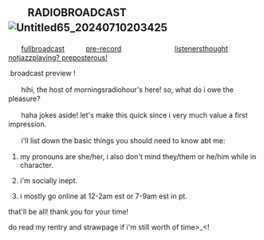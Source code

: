 ## ㅤㅤRADIOBROADCAST ![Untitled65_20240710203425](https://github.com/morningsradiohour/morningsradiohour/assets/172957575/ec5a0d4d-c7fc-466c-bd62-a41c6beef8a4)   ㅤ   ㅤ
ㅤㅤ[fullbroadcast](https://rentry.org/rosesforyourradio) ㅤㅤㅤ[pre-record](https://inanotheruniverse.straw.page) ㅤㅤㅤㅤㅤㅤㅤㅤ[listenersthought](https://willex.sayout.net)ㅤㅤㅤㅤ[notjazzplaying? preposterous!](https://open.spotify.com/playlist/0PlUIUyudBmDDyYZh6DeWU?si=qqphGvhzRrOmUHHKKQ2bMg)
 
.broadcast preview !

ㅤㅤhihi, the host of morningsradiohour's here! so, what do i owe the pleasure?

ㅤㅤhaha jokes aside! let's make this quick since i very much value a first impression.

ㅤㅤi'll list down the basic things you should need to know abt me:

 1. my pronouns are she/her, i also don't mind they/them or he/him while in character.

 2. i'm socially inept.

 3. i mostly go online at 12-2am est or 7-9am est in pt.

that'll be all! thank you for your time!

do read my rentry and strawpage if i'm still worth of time>_<!
